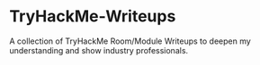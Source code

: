 # TryHackMe-Writeups
A collection of TryHackMe Room/Module Writeups to deepen my understanding and show industry professionals.

